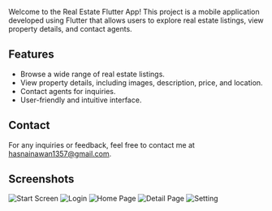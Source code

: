 Welcome to the Real Estate Flutter App! This project is a mobile application developed using Flutter that allows users to explore real estate listings, view property details, and contact agents.

## Features

- Browse a wide range of real estate listings.
- View property details, including images, description, price, and location.
- Contact agents for inquiries.
- User-friendly and intuitive interface.

## Contact
For any inquiries or feedback, feel free to contact me at hasnainawan1357@gmail.com.

## Screenshots
![Start Screen](https://github.com/Hasnain916/flutter-real-estate-app/assets/80400531/e03a9705-345e-4983-832c-9d3d345f643e)
![Login](https://github.com/Hasnain916/flutter-real-estate-app/assets/80400531/bae3a901-3ffe-4bc3-9d99-204256a4baa6)
![Home Page](https://github.com/Hasnain916/flutter-real-estate-app/assets/80400531/6500bc7b-b70d-4f23-b7ae-89fd5b3bde9e)
![Detail Page](https://github.com/Hasnain916/flutter-real-estate-app/assets/80400531/d252f53e-c950-4329-8f93-074bfb898631)
![Setting](https://github.com/Hasnain916/flutter-real-estate-app/assets/80400531/c8f89fb6-40f8-4610-adf7-a2ee7412cf2f)
